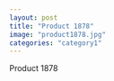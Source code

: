 ```yaml
---
layout: post
title: "Product 1878"
image: "product1878.jpg"
categories: "category1"
---
```

Product 1878
